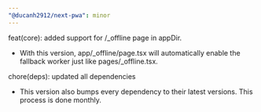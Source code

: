 ```yaml
---
"@ducanh2912/next-pwa": minor
---
```


feat(core): added support for /\_offline page in appDir.

- With this version, app/\_offline/page.tsx will automatically enable the fallback worker just like pages/\_offline.tsx.

chore(deps): updated all dependencies

- This version also bumps every dependency to their latest versions. This process is done monthly.
